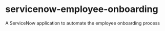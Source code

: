 # servicenow-employee-onboarding
A ServiceNow application to automate the employee onboarding process
